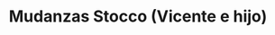 ---
title: "Mudanzas Stocco (Vicente e hijo)"
url: /godoy-cruz/mudanzas-stocco-vicente-e-hijo/
shop: general
---